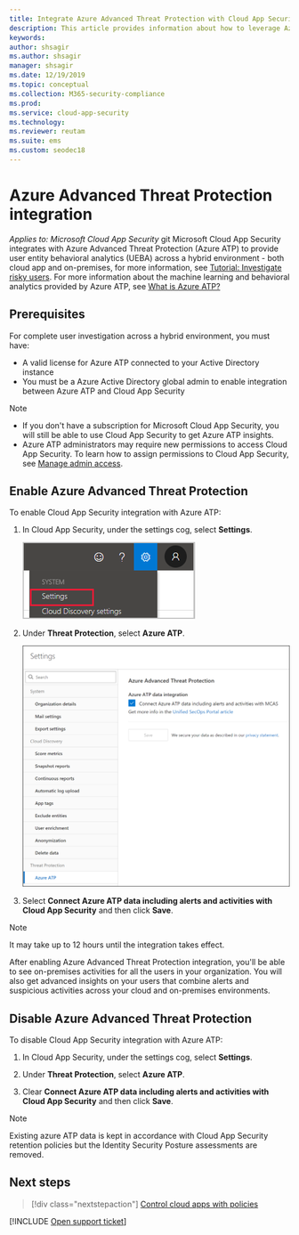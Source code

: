 ```yaml
---
title: Integrate Azure Advanced Threat Protection with Cloud App Security
description: This article provides information about how to leverage Azure Advanced Threat Protection insights in Cloud App Security for hybrid risk detection.
keywords:
author: shsagir
ms.author: shsagir
manager: shsagir
ms.date: 12/19/2019
ms.topic: conceptual
ms.collection: M365-security-compliance
ms.prod:
ms.service: cloud-app-security
ms.technology:
ms.reviewer: reutam
ms.suite: ems
ms.custom: seodec18
---
```


# Azure Advanced Threat Protection integration

*Applies to: Microsoft Cloud App Security*
git
Microsoft Cloud App Security integrates with Azure Advanced Threat Protection (Azure ATP) to provide user entity behavioral analytics (UEBA) across a hybrid environment - both cloud app and on-premises, for more information, see [Tutorial: Investigate risky users](tutorial-ueba.md). For more information about the machine learning and behavioral analytics provided by Azure ATP, see [What is Azure ATP?](https://docs.microsoft.com/azure-advanced-threat-protection/what-is-atp)

## Prerequisites

For complete user investigation across a hybrid environment, you must have:

- A valid license for Azure ATP connected to your Active Directory instance
- You must be a Azure Active Directory global admin to enable integration between Azure ATP and Cloud App Security

> [!NOTE]
>
> - If you don't have a subscription for Microsoft Cloud App Security, you will still be able to use Cloud App Security to get Azure ATP insights.
> - Azure ATP administrators may require new permissions to access Cloud App Security. To learn how to assign permissions to Cloud App Security, see [Manage admin access](manage-admins.md).

## Enable Azure Advanced Threat Protection

To enable Cloud App Security integration with Azure ATP:

1. In Cloud App Security, under the settings cog, select **Settings**.

    ![Settings menu](media/azip-system-settings.png)

1. Under **Threat Protection**, select **Azure ATP**.

    ![enable azure advanced threat protection](media/aatp-integration.png)

1. Select **Connect Azure ATP data including alerts and activities with Cloud App Security** and then click **Save**.

> [!NOTE]
> It may take up to 12 hours until the integration takes effect.

After enabling Azure Advanced Threat Protection integration, you'll be able to see on-premises activities for all the users in your organization. You will also get advanced insights on your users that combine alerts and suspicious activities across your cloud and on-premises environments.

## Disable Azure Advanced Threat Protection

To disable Cloud App Security integration with Azure ATP:

1. In Cloud App Security, under the settings cog, select **Settings**.

1. Under **Threat Protection**, select **Azure ATP**.

1. Clear **Connect Azure ATP data including alerts and activities with Cloud App Security** and then click **Save**.

> [!NOTE]
> Existing azure ATP data is kept in accordance with Cloud App Security retention policies but the Identity Security Posture assessments are removed.

## Next steps

> [!div class="nextstepaction"]
> [Control cloud apps with policies](control-cloud-apps-with-policies.md)

[!INCLUDE [Open support ticket](includes/support.md)]
